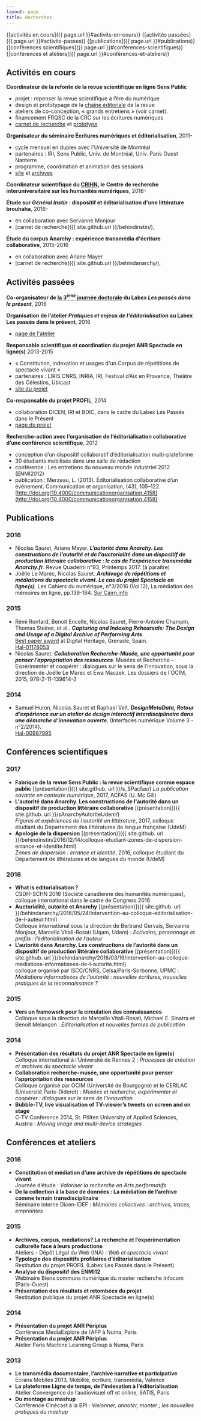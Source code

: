 ```yaml
---
layout: page
title: Recherches
---
```


{[activités en cours]({{ page.url }}#activits-en-cours)} {[activités passées]({{ page.url }}#activits-passes)} {[publications]({{ page.url }}#publications)}  {[conférences scientifiques]({{ page.url }}#conférences-scientifiques)} {[conférences et ateliers]({{ page.url }}#conférences-et-ateliers)}

## Activités en cours

<i class="fa fa-arrow-right"></i> **Coordinateur de la refonte de la revue scientifique en ligne Sens Public**

- projet : repenser la revue scientifique à l’ère du numérique
- design et prototypage de la [chaîne éditoriale](https://github.com/EcrituresNumeriques/chaineEditorialSP) de la revue
- ateliers de co-conception, « grands entretiens » (voir carnet).
- financement FRQSC de la CRC sur les écritures numériques
- [carnet de recherche](http://nicolassauret.net/carnets/) et [prototype](https://github.com/EcrituresNumeriques/sensPublicApp/)

<i class="fa fa-arrow-right"></i> **Organisateur du séminaire Écritures numériques et éditorialisation**, 2011-  

- cycle mensuel en duplex avec l'Université de Montréal  
- partenaires : IRI, Sens Public, Univ. de Montréal, Univ. Paris Ouest Nanterre  
- programme, coordination et animation des sessions  
- [site](seminaire.sens-public.org) et [archives](http://polemictweet.com/edito/select.php)

<i class="fa fa-arrow-right"></i> **Coordinateur scientifique du [CRIHN](http://www.crihn.org/), le Centre de recherche interuniversitaire sur les humanités numériques**, 2016-

<i class="fa fa-arrow-right"></i> **Étude sur _Général Instin_ : dispositif et éditorialisation d'une littérature brouhaha**, 2016-  

- en collaboration avec Servanne Monjour
- [carnet de recherche]({{ site.github.url }}/behindinstin/),

<i class="fa fa-arrow-right"></i> **Étude du corpus Anarchy : expérience transmédia d'écriture collaborative**, 2015-2016  

- en collaboration avec Ariane Mayer
- [carnet de recherche]({{ site.github.url }}/behindanarchy/),

## Activités passées

<i class="fa fa-arrow-right"></i> **Co-organisateur de [la 3<sup>ème</sup> journée doctorale](http://www.passes-present.eu/fr/journee-3-comment-chercher-aujourdhui-le-passe-travailler-les-archives-dans-un-contexte-numerique) du Labex _Les passés dans le présent_**, 2016

<i class="fa fa-arrow-right"></i> **Organisation de l’atelier _Pratiques et enjeux de l'éditorialisation_ au Labex Les passés dans le présent**, 2016

- [page de l'atelier](http://www.passes-present.eu/fr/atelier-6-pratiques-et-enjeux-de-leditorialisation-pour-les-passes-dans-le-present-30074)

<i class="fa fa-arrow-right"></i> **Responsable scientifique et coordination du projet ANR Spectacle en ligne(s)**  2013-2015  
-	« Constitution, indexation et usages d'un Corpus de répétitions de spectacle vivant »  
-	partenaires : LIRIS CNRS, INRIA, IRI, Festival d’Aix en Provence, Théâtre des Célestins, Ubicast  
-	[site du projet](http://spectacleenlignes.fr/wp/)

<i class="fa fa-arrow-right"></i> **Co-responsable du projet PROFIL**, 2014  
-	collaboration DICEN, IRI et BDIC, dans le cadre du Labex Les Passés dans le Présent  
-	[page du projet](http://profil.passes-present.eu/)

<i class="fa fa-arrow-right"></i> **Recherche-action avec l’organisation de l’éditorialisation collaborative d’une conférence scientifique**, 2012  
-	conception d’un dispositif collaboratif d’éditorialisation multi-plateforme  
-	30 étudiants mobilisés dans une salle de rédaction  
-	conférence : Les entretiens du nouveau monde industriel 2012 (ENMI2012)  
-	publication : Merzeau, L. (2013). Éditorialisation collaborative d’un événement. Communication et organisation, (43), 105–122. [http://doi.org/10.4000/communicationorganisation.4158](http://doi.org/10.4000/communicationorganisation.4158)

## Publications

### 2016

* Nicolas Sauret, Ariane Mayer. **_L’autorité dans Anarchy. Les constructions de l’autorité et de l’auctorialité dans un dispositif de production littéraire collaborative : le cas de l’expérience transmédia Anarchy.fr_**. Revue Quaderni n°93, Printemps 2017. (à paraître)
* Joëlle Le Marec, Nicolas Sauret. **_Archivage de répétitions et médiations du spectacle vivant. Le cas du projet Spectacle en ligne(s)_**. Les Cahiers du numérique, n°3/2016 (Vol.12), La médiation des mémoires en ligne, pp.139-164. [Sur Cairn.info](http://www.cairn.info/revue-les-cahiers-du-numerique-2016-3-page-139.htm)

### 2015

* Rémi Ronfard, Benoit Encelle, Nicolas Sauret, Pierre-Antoine Champin, Thomas Steiner, et al.. **_Capturing and Indexing Rehearsals: The Design and Usage of a Digital Archive of Performing Arts_**.  
[Best paper award](http://www.digitalheritage2015.org/awards/) at Digital Heritage, Grenade, Spain.  
[Hal-01178053](https://hal.archives-ouvertes.fr/hal-01178053)
* Nicolas Sauret. **_Collaboration Recherche-Musée, une opportunité pour penser l’appropriation des ressources_**. Musées et Recherche – Expérimenter et coopérer : dialogues sur le sens de l’innovation, sous la direction de Joëlle Le Marec et Ewa Maczek. Les dossiers de l'OCIM, 2015, 978-2-11-139614-2

### 2014

* Samuel Huron, Nicolas Sauret et Raphael Velt. **_DesignMetaData, Retour d’expérience sur un atelier de design interactif interdisciplinaire dans une démarche d’innovation ouverte_**. (Interfaces numérique Volume 3 - n°2/2014).  
[Hal-00987995](https://hal.inria.fr/hal-00987995)

## Conférences scientifiques

### 2017


* **Fabrique de la revue Sens Public : la revue scientifique comme espace public** [(présentation)]({{ site.github. url }}/s_SPacfas/)
_La publication savante en contexte numérique_, 2017, ACFAS (U. Mc Gill)
* **L'autorité dans Anarchy. Les constructions de l'autorité dans un dispositif de production littéraire collaborative** [(présentation)]({{ site.github. url }}/sAnarchyAutoriteUdem/)  
_Figures et expériences de l'autorité en littérature_, 2017, colloque étudiant du Département des littératures de langue française (UdeM)
* **Apologie de la dispersion** [(présentation)]({{ site.github. url }}/behindinstin/2016/12/14/colloque-etudiant-zones-de-dispersion-errance-et-identite.html)  
_Zones de dispersion : errance et identité_, 2016, colloque étudiant du Département de littératures et de langues du monde (UdeM)  

### 2016

* **What is editorialisation ?**  
CSDH-SCHN 2016 (Société canadienne des humanités numériques), colloque international dans le cadre de Congress 2016
* **Auctorialité, autorité et Anarchy** [(présentation)]({{ site.github. url }}/behindanarchy/2016/05/24/intervention-au-colloque-editorialisation-de-l-auteur.html)  
Colloque international sous la direction de Bertrand Gervais, Servanne Monjour, Marcello Vitali-Rosati (Uqam, Udem)&nbsp;: _Ecrivains, personnage et profils&nbsp;: l’éditorialisation de l’auteur_  
* **L’autorité dans Anarchy. Les constructions de l’autorité dans un dispositif de production littéraire collaborative** [(présentation)]({{ site.github. url }}/behindanarchy/2016/03/16/intervention-au-colloque-mediations-informatisees-de-l-autorite.html)  
colloque organisé par ISCC/CNRS, Celsa/Paris-Sorbonne, UPMC : _Médiations informatisées de l’autorité : nouvelles écritures, nouvelles pratiques de la reconnaissance ?_  

### 2015

* **Vers un framework pour la circulation des connaissances**  
Colloque sous la direction de Marcello Vitali-Rosati, Michael E. Sinatra et Benoît Melançon&nbsp;: *Éditorialisation et nouvelles formes de publication*   

### 2014

* **Présentation des résultats du projet ANR Spectacle en ligne(s)**  
Colloque international à l’Université de Rennes 2 : _Processus de création et archives du spectacle vivant_  
* **Collaboration recherche-musée, une opportunité pour penser l’appropriation des ressources**  
Colloque organisé par OCIM (Université de Bourgogne) et le CERILAC (Université Paris-Diderot) : _Musées et recherche, expérimenter et coopérer : dialogues sur le sens de l'innovation_  
* **Bubble-TV, live visualisation of TV-viewer’s tweets on screen and on stage**  
C-TV Conference 2014, St. Pölten University of Applied Sciences, Austria : _Moving image and multi-device strategies_  

## Conférences et ateliers

<!-- ajouter présentation à la 3eme journée doctorale -->

### 2016

* **Constitution et médiation d’une archive de répétitions de spectacle vivant**  
Journée d’étude : _Valoriser la recherche en Arts performatifs_
* **De la collection à la base de données : La médiation de l’archive comme terrain transdisciplinaire**  
Séminaire interne Dicen-IDEF : _Mémoires collectives : archives, traces, empreintes_

### 2015

* **Archives, corpus, médiations? La recherche et l’expérimentation culturelle face à leurs productions**  
Ateliers - Dépôt Légal du Web (INA) : _Web et spectacle vivant_
* **Typologie des dispositifs profilaires d’éditorialisation**  
Restitution du projet PROFIL (Labex Les Passés dans le Présent)
* **Analyse du dispositif des ENMI12**  
Webinaire Biens communs numérique du master recherche Infocom (Paris-Ouest)
* **Présentation des résultats et retombées du projet**  
Restitution publique du projet ANR Spectacle en ligne(s)

### 2014

* **Présentation du projet ANR Périplus**  
Conférence MediaExplore de l’AFP à Numa, Paris
* **Présentation du projet ANR Périplus**  
Atelier Paris Machine Learning Group à Numa, Paris

### 2013

* **Le transmédia documentaire, l’archive narrative et participative**  
Ecrans Mobiles 2013, Mobilité, écriture, transmédia, Valence
* **La plateforme Ligne de temps, de l’indexation à l’éditorialisation**  
Atelier Convergence de l’audiovisuel off et online, SATIS, Paris
* **Du montage au mashup**  
Conférence Cinécast à la BPI : _Visionner, annoter, monter ; les nouvelles pratiques du mashup_

